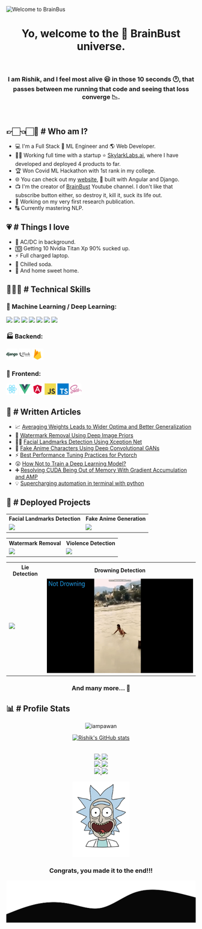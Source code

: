 ![Welcome to BrainBus](https://brain-bust.web.app/BrainBustArt2.6cd9335e97ff6a2fb39e.webp)

<h1 align="center">Yo, welcome to the 🧠 BrainBust universe. 
</h1>
<br>
<p align="center">
<h3 align="center">I am Rishik, and I feel most alive 😃 in those 10 seconds 🕐, that passes between me running that code and seeing that loss converge 📉. </h3>
</p>

<br>

## 👉🏻👈🏻🥺 # Who am I?

- 💻 I'm a Full Stack 🤖 ML Engineer and 🌎 Web Developer.
- 👷‍♂️ Working full time with a startup ⭐ [SkylarkLabs.ai](https://skylarklabs.ai/), where I have developed and deployed 4 products to far.
- 🏆 Won Covid ML Hackathon with 1st rank in my college.
- 🌐 You can check out my [website](https://brain-bust.web.app/home), 🔨 built with Angular and Django.
- 📺 I'm the creator of [BrainBust](https://www.youtube.com/channel/UCdbcIkMaFdRVYXm76TH6qiw) Youtube channel. I don't like that subscribe button either, so destroy it, kill it, suck its life out.
- 📰 Working on my very first research publication.
- 🔠 Currently mastering NLP.

## 💗 # Things I love
- 🎸 AC/DC in background.
- 🔟 Getting 10 Nvidia Titan Xp 90% sucked up.
- ⚡ Full charged laptop.
- 🥤 Chilled soda.
- 🏡 And home sweet home.


## 👨🏻‍🏫 # Technical Skills
### 🤖 Machine Learning / Deep Learning:
<a href="http://pytorch.org/"><code><img height="30" src="https://brain-bust.web.app/assets/pytorch.jpg" /></code></a>
<a href="https://www.tensorflow.org/"><code><img height="30" src="https://brain-bust.web.app/assets/tensorflow.jpg" /></code></a>
<a href="https://keras.io/"><code><img height="30" src="https://img.stackshare.io/service/5601/keras.png" /></code></a>
<a href="https://mxnet.apache.org/versions/1.7.0/"><code><img height="30" src="https://dyltqmyl993wv.cloudfront.net/assets/stacks/mxnet/img/mxnet-stack-220x234.png" /></code></a>
<a href="https://opencv.org/"><code><img height="30" src="https://3.bp.blogspot.com/-yvrV6MUueGg/ToICp0YIDPI/AAAAAAAAADg/SYKg4dWpyC43AAfrDwBTR0VYmYT0QshEgCPcBGAYYCw/s1600/OpenCV_Logo.png" /></code></a>
<a href="https://scikit-learn.org/stable/"><code><img height="30" src="https://p7.hiclipart.com/preview/309/384/987/scikit-learn-python-computer-icons-scikit-image-machine-learning-learning.jpg" /></code></a>
<a href="https://matplotlib.org/"><code><img height="30" src="https://static.javatpoint.com/tutorial/matplotlib/images/matplotlib-tutorial.png" /></code></a>
### 🏭 Backend:
<a href="https://www.djangoproject.com/"><code><img height="30" src="https://raw.githubusercontent.com/github/explore/80688e429a7d4ef2fca1e82350fe8e3517d3494d/topics/django/django.png" /></code></a>
<a href="https://flask.palletsprojects.com/en/1.1.x/"><code><img height="30" src="https://raw.githubusercontent.com/github/explore/80688e429a7d4ef2fca1e82350fe8e3517d3494d/topics/flask/flask.png" /></code></a> 
<a href="http://firebase.com/"><code><img height="30" src="https://raw.githubusercontent.com/github/explore/80688e429a7d4ef2fca1e82350fe8e3517d3494d/topics/firebase/firebase.png" /></code></a>
### 🌄 Frontend: 
<a href="https://reactjs.org/"><code><img height="30" src="https://raw.githubusercontent.com/github/explore/80688e429a7d4ef2fca1e82350fe8e3517d3494d/topics/react/react.png" /></code></a> 
<a href="http://vuejs.org/"><code><img height="30" src="https://raw.githubusercontent.com/github/explore/80688e429a7d4ef2fca1e82350fe8e3517d3494d/topics/vue/vue.png" /></code></a> 
<a href="http://angular.io/"><code><img height="30" src="https://raw.githubusercontent.com/github/explore/80688e429a7d4ef2fca1e82350fe8e3517d3494d/topics/angular/angular.png" /></code></a>
<a href="https://developer.mozilla.org/en-US/docs/Web/JavaScript"><code><img height="30" src="https://raw.githubusercontent.com/github/explore/80688e429a7d4ef2fca1e82350fe8e3517d3494d/topics/javascript/javascript.png" /></code></a> 
<a href="https://www.typescriptlang.org/"><code><img height="30" src="https://raw.githubusercontent.com/github/explore/80688e429a7d4ef2fca1e82350fe8e3517d3494d/topics/typescript/typescript.png" /></code></a>
<a href="https://sass-lang.com/"><code><img height="30" src="https://raw.githubusercontent.com/github/explore/80688e429a7d4ef2fca1e82350fe8e3517d3494d/topics/sass/sass.png" /></code></a>

## 📝 # Written Articles
- 📈 [Averaging Weights Leads to Wider Optima and Better Generalization](https://brainbust.medium.com/averaging-weights-leads-to-wider-optima-and-better-generalization-8e79d0f3fbd2)
- 🌊 [Watermark Removal Using Deep Image Priors](https://brainbust.medium.com/watermark-removal-using-deep-image-priors-d37f87a9ca1)
- 👦🏻 [Facial Landmarks Detection Using Xception Net](https://medium.com/swlh/facial-landmarks-detection-using-xception-net-908b8b80f758)
- 🎨 [Fake Anime Characters Using Deep Convolutional GANs](https://brainbust.medium.com/fake-anime-characters-using-deep-convolutional-gans-aee697a7b489)
- ⚡ [Best Performance Tuning Practices for Pytorch](https://medium.com/swlh/best-performance-tuning-practices-for-pytorch-3ef06329d5fe)
- 😮 [How Not to Train a Deep Learning Model?](https://medium.com/swlh/how-not-to-train-a-deep-learning-model-34bd63deb704)
- ➕ [Resolving CUDA Being Out of Memory With Gradient Accumulation and AMP](https://towardsdatascience.com/i-am-so-done-with-cuda-out-of-memory-c62f42947dca)
- 💡 [Supercharging automation in terminal with python](https://brainbust.medium.com/supercharging-automation-in-terminal-with-python-4be87cb82514)
## 🔨 # Deployed Projects


<table>
 <tr>
 <th>Facial Landmarks Detection</th><th>Fake Anime Generation</th>
 </tr>
 <tr>
  <td>
  <img height="250" src="https://github.com/braindotai/Facial-Landmarks-Detection-Pytorch/raw/master/output.gif"/>
  </td>
  <td>
  <img height="250" src="https://miro.medium.com/max/875/1*NsGVggLKopPfYLEum_c_oA.png"/>
  </td>
</tr>
</table>

<table>
<tr>
<th>Watermark Removal</th><th>Violence Detection</th>
</tr>
<tr>
<td>
<img height="320" src="https://raw.githubusercontent.com/braindotai/Watermark-Removal-using-Deep-Image-Priors-with-Pytorch/master/final_outputs.webp"/>
</td>
<td>
<img height="320" src="https://github.com/braindotai/SkylarkLabs-Violence-Detection/blob/master/output.gif"/>
</td>
</tr>
</table>

<table>
<tr>
<th>Lie Detection</th><th>Drowning Detection</th>
</tr>
<tr>
<td>
<img height="250" src="https://github.com/braindotai/SkylarkLabs-Lie-Detection/raw/master/output.gif"/>
</td>
<td>
<img height="250" src="https://github.com/braindotai/SkylarkLabs-Drowning-Detection/raw/master/output.gif"/>
</td>
</tr>
</table>

<h3 align="center">And many more... 🥱</h3>


## 📊 # Profile Stats
<p align="center"> <img src="https://komarev.com/ghpvc/?username=braindotai&label=Profile Views&color=lightgrey&style=flat" alt="iampawan" /> </p>

<div align="center">
<a href="https://github.com/braindotai">
 <img src="https://github-readme-stats.vercel.app/api?username=braindotai&show_icons=true&count_private=true&theme=dark&line_height=35" alt="Rishik's GitHub stats"/>
</a>
</div>

<br>
<br>
<div align="center">
<a href="https://github.com/braindotai/Facial-Landmarks-Detection-Pytorch">
  <img src="https://github-readme-stats.vercel.app/api/pin/?username=braindotai&repo=Facial-Landmarks-Detection-Pytorch&theme=dark" />
</a>
<a href="https://github.com/braindotai/Watermark-Removal-Pytorch">
 <img src="https://github-readme-stats.vercel.app/api/pin/?username=braindotai&repo=Watermark-Removal-Pytorch&theme=dark" />
</a>
</div>
<div align="center">
</a>
<a href="https://github.com/braindotai/Fake-Anime-using-DCGAN-Pytorch">
 <img src="https://github-readme-stats.vercel.app/api/pin/?username=braindotai&repo=Fake-Anime-using-DCGAN-Pytorch&theme=dark" />
</a>
<a href="https://github.com/braindotai/Deep-Learning-Scratch-Arena">
 <img src="https://github-readme-stats.vercel.app/api/pin/?username=braindotai&repo=Deep-Learning-Scratch-Arena&theme=dark" />
</a>
</div>
<div align="center">
</a>
<a href="https://github.com/braindotai/Dr-Deep">
 <img src="https://github-readme-stats.vercel.app/api/pin/?username=braindotai&repo=Dr-Deep&theme=dark" />
</a>
<a href="https://github.com/braindotai/Machine-Learning-Hackathon">
 <img src="https://github-readme-stats.vercel.app/api/pin/?username=braindotai&repo=Machine-Learning-Hackathon&theme=dark" />
</a>
</div>

<br>

<div align="center">
<img height="200" src="./images/rick.png" />
<h3>Congrats, you made it to the end!!!</h3>
</div>



<img src="./images/wave.svg/" />

